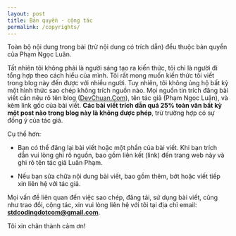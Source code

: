 ```yaml
---
layout: post
title: Bản quyền - cộng tác
permalink: /copyrights/
---
```


Toàn bộ nội dung trong bài (trừ nội dung có trích dẫn) đều thuộc bản quyền của Phạm Ngọc Luân.

Tất nhiên tôi không phải là người sáng tạo ra kiến thức, tôi chỉ là người đi tổng hợp theo cách hiểu của mình. Tôi rất mong muốn kiến thức tôi viết trong blog này đến được với nhiều người. Tuy nhiên, tôi không ủng hộ bất kỳ một hình thức sao chép không trích nguồn nào. Mọi nguồn tin trích đăng bài viết cần nêu rõ tên blog ([DevChuan.Com](https://stdcoding.github.io)), tên tác giả (Phạm Ngọc Luân), và kèm link gốc của bài viết. **Các bài viết trích dẫn quá 25% toàn văn bất kỳ một post nào trong blog này là không được phép**, trừ trường hợp có sự đồng ý của tác giả. 

Cụ thể hơn:

* Bạn có thể đăng lại bài viết hoặc một phần của bài viết. Khi bạn trích dẫn vui lòng ghi rõ nguồn, bao gồm liên kết (link) đến trang web này và ghi rõ tên tác giả Luân Phạm.

* Nếu bạn sửa chữa nội dung bài viết, bao gồm thêm, bớt hoặc viết tiếp xin liên hệ với tác giả.

Mọi vấn đề liên quan đến việc sao chép, đăng tải, sử dụng bài viết, cũng như trao đổi, cộng tác, xin vui lòng liên hệ với tôi tại địa chỉ email: **stdcodingdotcom@gmail.com**.

Tôi xin chân thành cảm ơn!

